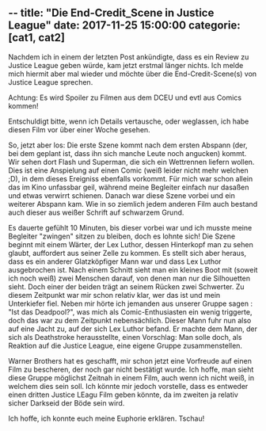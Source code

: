 --
title: "Die End-Credit_Scene in Justice League"
date: 2017-11-25 15:00:00
categorie: [cat1, cat2]
---

Nachdem ich in einem der letzten Post ankündigte, dass es ein Review zu Justice League geben würde, kam jetzt erstmal länger nichts. 
Ich melde mich hiermit aber mal wieder und möchte über die End-Credit-Scene(s) von Justice League sprechen.

Achtung: Es wird Spoiler zu Filmen aus dem DCEU und evtl aus Comics kommen!

Entschuldigt bitte, wenn ich Details vertausche, oder weglassen, ich habe diesen Film vor über einer Woche gesehen.

So, jetzt aber los:
Die erste Szene kommt nach dem ersten Abspann (der, bei dem geplant ist, dass ihn sich manche Leute noch angucken) kommt.
Wir sehen dort Flash und Superman, die sich ein Wettrennen liefern wollen.
Dies ist eine Anspielung auf einen Comic (weiß leider nicht mehr welchen ;D), in dem dieses Ereigniss ebenfalls vorkommt.
Für mich war schon allein das im Kino unfassbar geil, während meine Begleiter einfach nur dasaßen und etwas verwirrt schienen.
Danach war diese Szene vorbei und ein weiterer Abspann kam.
Wie in so ziemlich jedem anderen Film auch bestand auch dieser aus weißer Schrift auf schwarzem Grund.

Es dauerte gefühlt 10 Minuten, bis dieser vorbei war und ich musste meine Begleiter "zwingen" sitzen zu bleiben, doch es lohnte sich!
Die Szene beginnt mit einem Wärter, der Lex Luthor, dessen Hinterkopf man zu sehen glaubt, auffordert aus seiner Zelle zu kommen.
Es stellt sich aber heraus, dass es ein anderer Glatzköpfiger Mann war und dass Lex Luthor ausgebrochen ist.
Nach einem Schnitt sieht man ein kleines Boot mit (soweit ich noch weiß) zwei Menschen darauf, von denen man nur die Silhouetten sieht.
Doch einer der beiden trägt an seinem Rücken zwei Schwerter.
Zu diesem Zeitpunkt war mir schon relativ klar, wer das ist und mein Unterkiefer fiel.
Neben mir hörte ich jemanden aus unserer Gruppe sagen : "Ist das Deadpool?", was mich als Comic-Enthusiasten ein wenig triggerte, doch das war zu dem Zeitpunkt nebensächlich.
Dieser Mann fuhr nun also auf eine Jacht zu, auf der sich Lex Luthor befand.
Er machte dem Mann, der sich als Deathstroke herausstellte, einen Vorschlag:
Man solle doch, als Reaktion auf die Justice League, eine eigene Gruppe zusammenstellen.

Warner Brothers hat es geschafft, mir schon jetzt eine Vorfreude auf einen Film zu bescheren, der noch gar nicht bestätigt wurde.
Ich hoffe, man sieht diese Gruppe möglichst Zeitnah in einem Film, auch wenn ich nicht weiß, in welchem dies sein soll.
Ich könnte mir jedoch vorstelle, dass es entweder einen dritten Justice LEagu Film geben könnte, da im zweiten ja relativ sicher Darkseid der Böde sein wird.

Ich hoffe, ich konnte euch meine Euphorie erklären.
Tschau!


